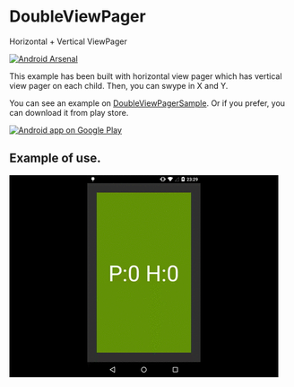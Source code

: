 # DoubleViewPager
Horizontal + Vertical ViewPager

[![Android Arsenal](https://img.shields.io/badge/Android%20Arsenal-DoubleViewPager-brightgreen.svg?style=flat)](https://android-arsenal.com/details/1/1863)

This example has been built with horizontal view pager which has vertical view pager on each child.
Then, you can swype in X and Y.

You can see an example on <a href="https://github.com/juliome10/DoubleViewPagerSample">DoubleViewPagerSample</a>. Or if you prefer, you can download it from play store.

<a href="https://play.google.com/store/apps/details?id=com.emoiluj.doubleviewpagersample">
  <img alt="Android app on Google Play" src="https://developer.android.com/images/brand/en_app_rgb_wo_45.png" />
</a>

## Example of use.
<img src="DoubleViewPager/descriptionImages/description.gif">
